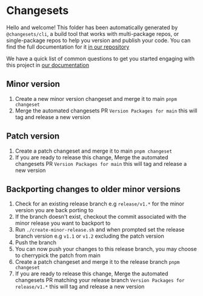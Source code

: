 # Changesets

Hello and welcome! This folder has been automatically generated by `@changesets/cli`, a build tool that works
with multi-package repos, or single-package repos to help you version and publish your code. You can
find the full documentation for it [in our repository](https://github.com/changesets/changesets)

We have a quick list of common questions to get you started engaging with this project in
[our documentation](https://github.com/changesets/changesets/blob/main/docs/common-questions.md)

## Minor version

1. Create a new minor version changeset and merge it to main `pnpm changeset`
2. Merge the automated changesets PR `Version Packages for main` this will tag and release a new version

## Patch version

1. Create a patch changeset and merge it to main `pnpm changeset`
2. If you are ready to release this change, Merge the automated changesets PR `Version Packages for main` this will tag and release a new version

## Backporting changes to older minor versions

1. Check for an existing release branch e.g `release/v1.*` for the minor version you are back porting to
2. If the branch doesn't exist, checkout the commit associated with the minor release you want to backport to
3. Run `./create-minor-release.sh` and when prompted set the release branch version e.g `v1.1` or `v1.2` excluding the patch version
4. Push the branch
5. You can now push your changes to this release branch, you may choose to cherrypick the patch from main
6. Create a patch changeset and merge it to the release branch `pnpm changeset`
7. If you are ready to release this change, Merge the automated changesets PR matching your release branch `Version Packages for release/v1.*` this will tag and release a new version
